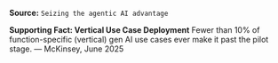 **Source:** `Seizing the agentic AI advantage`

**Supporting Fact: Vertical Use Case Deployment**
Fewer than 10% of function-specific (vertical) gen AI use cases ever make it past the pilot stage. — McKinsey, June 2025
